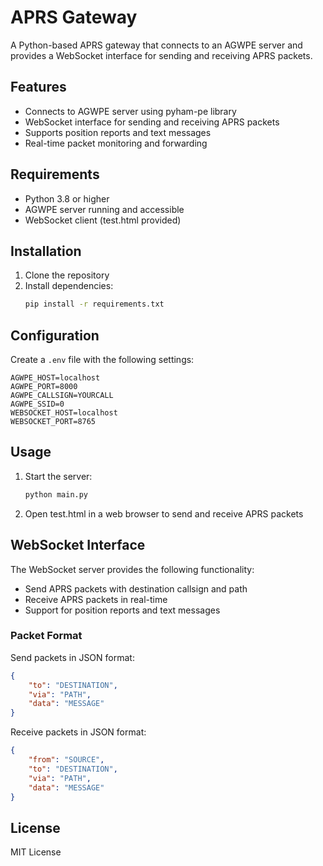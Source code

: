 # APRS Gateway

A Python-based APRS gateway that connects to an AGWPE server and provides a WebSocket interface for sending and receiving APRS packets.

## Features

- Connects to AGWPE server using pyham-pe library
- WebSocket interface for sending and receiving APRS packets
- Supports position reports and text messages
- Real-time packet monitoring and forwarding

## Requirements

- Python 3.8 or higher
- AGWPE server running and accessible
- WebSocket client (test.html provided)

## Installation

1. Clone the repository
2. Install dependencies:
   ```bash
   pip install -r requirements.txt
   ```

## Configuration

Create a `.env` file with the following settings:

```env
AGWPE_HOST=localhost
AGWPE_PORT=8000
AGWPE_CALLSIGN=YOURCALL
AGWPE_SSID=0
WEBSOCKET_HOST=localhost
WEBSOCKET_PORT=8765
```

## Usage

1. Start the server:
   ```bash
   python main.py
   ```

2. Open test.html in a web browser to send and receive APRS packets

## WebSocket Interface

The WebSocket server provides the following functionality:

- Send APRS packets with destination callsign and path
- Receive APRS packets in real-time
- Support for position reports and text messages

### Packet Format

Send packets in JSON format:
```json
{
    "to": "DESTINATION",
    "via": "PATH",
    "data": "MESSAGE"
}
```

Receive packets in JSON format:
```json
{
    "from": "SOURCE",
    "to": "DESTINATION",
    "via": "PATH",
    "data": "MESSAGE"
}
```

## License

MIT License 